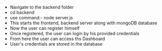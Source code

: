 - Navigate to the backend folder
- cd backend
- use command:- node server.js
- This starts the frontend, backend server along with mongoDB database
- Now the user can register himself
- Once registered, the user can login by his provided credentials
- From here the user can access ths Dashboard
- User's credentials are stored in the database
